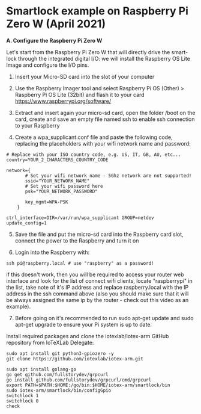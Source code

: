 # Smartlock example on Raspberry Pi Zero W (April 2021)

**A. Configure the Raspberry Pi Zero W**

Let's start from the Raspberry Pi Zero W that will directly drive the smart-lock through the integrated digital I/O: we will install the Raspberry OS Lite Image and configure the I/O pins.

1. Insert your Micro-SD card into the slot of your computer

2. Use the Raspberry Imager tool and select Raspberry Pi OS (Other) > Raspberry Pi OS Lite (32bit) and flash it to your card
https://www.raspberrypi.org/software/

3. Extract and insert again your micro-sd card, open the folder /boot on the card, create and save an empty file named ssh to enable ssh connection to your Raspberry

4. Create a wpa_supplicant.conf file and paste the following code, replacing the placeholders with your wifi network name and password:

```
# Replace with your ISO country code, e.g. US, IT, GB, AU, etc... 
country=YOUR_2_CHARACTERS_COUNTRY_CODE

network={
       # Set your wifi network name - 5Ghz network are not supported!
       ssid="YOUR_NETWORK_NAME"
       # Set your wifi password here
       psk="YOUR_NETWORK_PASSWORD"

       key_mgmt=WPA-PSK
    }

ctrl_interface=DIR=/var/run/wpa_supplicant GROUP=netdev
update_config=1
```
5. Save the file and put the micro-sd card into the Raspberry card slot, connect the power to the Raspberry and turn it on

6. Login into the Raspberry with:

```
ssh pi@raspberry.local # use "raspberry" as a password!
```
if this doesn't work, then you will be required to access your router web interface and look for the list of connect wifi clients, locate "raspberrypi" in the list, take note of it's IP address and replace raspberry.local with the IP address in the ssh command above (also you should make sure that it will be always assigned the same ip by the router - check out this video as an example).

7. Before going on it's recommended to run sudo apt-get update and sudo apt-get upgrade to ensure your Pi system is up to date.

Install required packages and clone the iotexlab/iotex-arm GitHub repository from IoTeXLab Delegate:

```
sudo apt install git python3-gpiozero -y
git clone https://github.com/iotexlab/iotex-arm.git
```






```
sudo apt install golang-go
go get github.com/fullstorydev/grpcurl
go install github.com/fullstorydev/grpcurl/cmd/grpcurl
export PATH=$PATH:$HOME:/go/bin:$HOME/iotex-arm/smartlock/bin
sudo iotex-arm/smartlock/bin/configGpio
switchlock 1
switchlock 0
check
```
